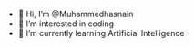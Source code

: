 - 👋 Hi, I’m @Muhammedhasnain
- 👀 I’m interested in coding
- 🌱 I’m currently learning Artificial Intelligence
  

<!---
Muhammedhasnain/Muhammedhasnain is a ✨ special ✨ repository because its `README.md` (this file) appears on your GitHub profile.
You can click the Preview link to take a look at your changes.
--->
